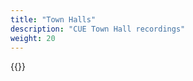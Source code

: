 ```yaml
---
title: "Town Halls"
description: "CUE Town Hall recordings"
weight: 20
---
```


{{<videos data="halls" >}}
